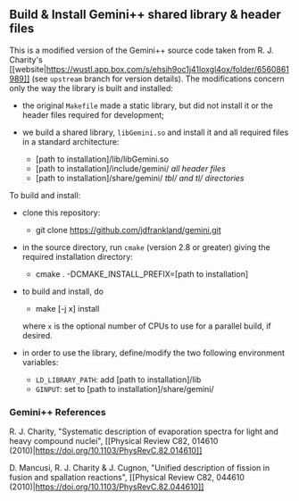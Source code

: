 ## Build & Install Gemini++ shared library & header files

This is a modified version of the Gemini++ source code taken from R. J. Charity's
[[website|https://wustl.app.box.com/s/ehsih9oc1j41loxgl4ox/folder/6560861989]] (see `upstream` branch for version details).
The modifications concern only the way the library is built and installed:

  * the original `Makefile` made a static library, but did not install it or the header files required for development;
  * we build a shared library, `libGemini.so` and install it and all required files in a standard architecture:
  
      - [path to installation]/lib/libGemini.so
      - [path to installation]/include/gemini/   *all header files*
      - [path to installation]/share/gemini/    *tbl/ and tl/ directories*
  
To build and install:

  * clone this repository: 
  
      - git clone https://github.com/jdfrankland/gemini.git
      
  * in the source directory, run `cmake` (version 2.8 or greater) giving the required installation directory:
  
      - cmake . -DCMAKE_INSTALL_PREFIX=[path to installation]
      
  * to build and install, do
  
      - make [-j x] install
      
    where `x` is the optional number of CPUs to use for a parallel build, if desired.
  
  * in order to use the library, define/modify the two following environment variables:
  
      - `LD_LIBRARY_PATH`: add [path to installation]/lib
      - `GINPUT`: set to [path to installation]/share/gemini/
      
      
### Gemini++ References
R. J. Charity, "Systematic description of evaporation spectra for light and heavy compound nuclei", [[Physical Review C82, 014610 (2010)|https://doi.org/10.1103/PhysRevC.82.014610]]

D. Mancusi, R. J. Charity & J. Cugnon, "Unified description of fission in fusion and spallation reactions", [[Physical Review C82, 044610 (2010)|https://doi.org/10.1103/PhysRevC.82.044610]]
